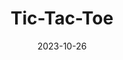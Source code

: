 ---
title: Tic-Tac-Toe
date: 2023-10-26
external_link:  https://ankhi-00.github.io/tictactoe/
tags:
  - JavaSript
  - HTML
  - CSS
 
---